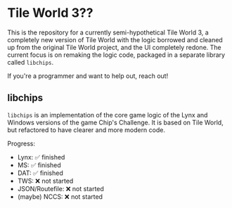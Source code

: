 # Tile World 3??

This is the repository for a currently semi-hypothetical Tile World 3, a
completely new version of Tile World with the logic borrowed and cleaned up from
the original Tile World project, and the UI completely redone. The current focus
is on remaking the logic code, packaged in a separate library called `libchips`.

If you're a programmer and want to help out, reach out!

## libchips

`libchips` is an implementation of the core game logic of the Lynx and Windows
versions of the game Chip's Challenge. It is based on Tile World, but refactored
to have clearer and more modern code.

Progress:

- Lynx: ✅ finished
- MS: ✅ finished
- DAT: ✅ finished
- TWS: ❌ not started
- JSON/Routefile: ❌ not started
- (maybe) NCCS: ❌ not started
